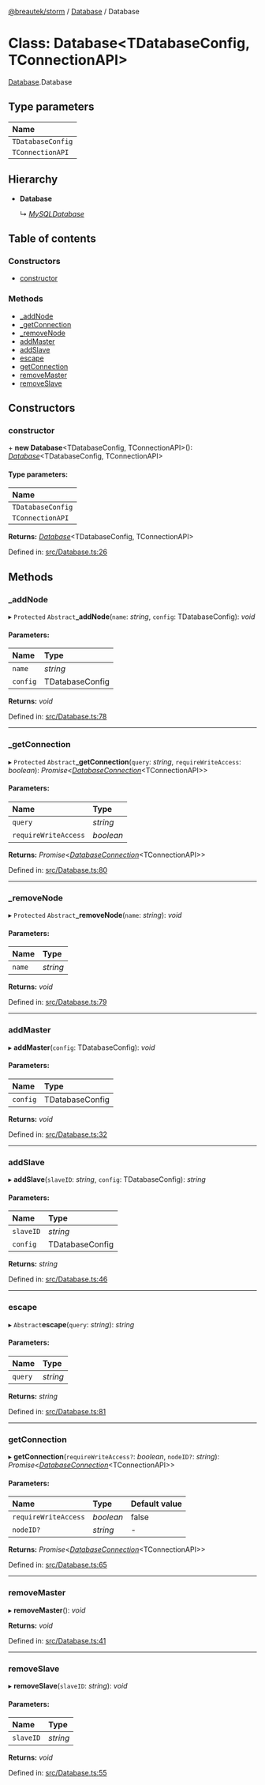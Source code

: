 [@breautek/storm](../README.md) / [Database](../modules/database.md) / Database

# Class: Database<TDatabaseConfig, TConnectionAPI\>

[Database](../modules/database.md).Database

## Type parameters

| Name |
| :------ |
| `TDatabaseConfig` |
| `TConnectionAPI` |

## Hierarchy

* **Database**

  ↳ [*MySQLDatabase*](mysqldatabase.mysqldatabase-1.md)

## Table of contents

### Constructors

- [constructor](database.database-1.md#constructor)

### Methods

- [\_addNode](database.database-1.md#_addnode)
- [\_getConnection](database.database-1.md#_getconnection)
- [\_removeNode](database.database-1.md#_removenode)
- [addMaster](database.database-1.md#addmaster)
- [addSlave](database.database-1.md#addslave)
- [escape](database.database-1.md#escape)
- [getConnection](database.database-1.md#getconnection)
- [removeMaster](database.database-1.md#removemaster)
- [removeSlave](database.database-1.md#removeslave)

## Constructors

### constructor

\+ **new Database**<TDatabaseConfig, TConnectionAPI\>(): [*Database*](database.database-1.md)<TDatabaseConfig, TConnectionAPI\>

#### Type parameters:

| Name |
| :------ |
| `TDatabaseConfig` |
| `TConnectionAPI` |

**Returns:** [*Database*](database.database-1.md)<TDatabaseConfig, TConnectionAPI\>

Defined in: [src/Database.ts:26](https://github.com/breautek/storm/blob/2614a1c/src/Database.ts#L26)

## Methods

### \_addNode

▸ `Protected` `Abstract`**_addNode**(`name`: *string*, `config`: TDatabaseConfig): *void*

#### Parameters:

| Name | Type |
| :------ | :------ |
| `name` | *string* |
| `config` | TDatabaseConfig |

**Returns:** *void*

Defined in: [src/Database.ts:78](https://github.com/breautek/storm/blob/2614a1c/src/Database.ts#L78)

___

### \_getConnection

▸ `Protected` `Abstract`**_getConnection**(`query`: *string*, `requireWriteAccess`: *boolean*): *Promise*<[*DatabaseConnection*](databaseconnection.databaseconnection-1.md)<TConnectionAPI\>\>

#### Parameters:

| Name | Type |
| :------ | :------ |
| `query` | *string* |
| `requireWriteAccess` | *boolean* |

**Returns:** *Promise*<[*DatabaseConnection*](databaseconnection.databaseconnection-1.md)<TConnectionAPI\>\>

Defined in: [src/Database.ts:80](https://github.com/breautek/storm/blob/2614a1c/src/Database.ts#L80)

___

### \_removeNode

▸ `Protected` `Abstract`**_removeNode**(`name`: *string*): *void*

#### Parameters:

| Name | Type |
| :------ | :------ |
| `name` | *string* |

**Returns:** *void*

Defined in: [src/Database.ts:79](https://github.com/breautek/storm/blob/2614a1c/src/Database.ts#L79)

___

### addMaster

▸ **addMaster**(`config`: TDatabaseConfig): *void*

#### Parameters:

| Name | Type |
| :------ | :------ |
| `config` | TDatabaseConfig |

**Returns:** *void*

Defined in: [src/Database.ts:32](https://github.com/breautek/storm/blob/2614a1c/src/Database.ts#L32)

___

### addSlave

▸ **addSlave**(`slaveID`: *string*, `config`: TDatabaseConfig): *string*

#### Parameters:

| Name | Type |
| :------ | :------ |
| `slaveID` | *string* |
| `config` | TDatabaseConfig |

**Returns:** *string*

Defined in: [src/Database.ts:46](https://github.com/breautek/storm/blob/2614a1c/src/Database.ts#L46)

___

### escape

▸ `Abstract`**escape**(`query`: *string*): *string*

#### Parameters:

| Name | Type |
| :------ | :------ |
| `query` | *string* |

**Returns:** *string*

Defined in: [src/Database.ts:81](https://github.com/breautek/storm/blob/2614a1c/src/Database.ts#L81)

___

### getConnection

▸ **getConnection**(`requireWriteAccess?`: *boolean*, `nodeID?`: *string*): *Promise*<[*DatabaseConnection*](databaseconnection.databaseconnection-1.md)<TConnectionAPI\>\>

#### Parameters:

| Name | Type | Default value |
| :------ | :------ | :------ |
| `requireWriteAccess` | *boolean* | false |
| `nodeID?` | *string* | - |

**Returns:** *Promise*<[*DatabaseConnection*](databaseconnection.databaseconnection-1.md)<TConnectionAPI\>\>

Defined in: [src/Database.ts:65](https://github.com/breautek/storm/blob/2614a1c/src/Database.ts#L65)

___

### removeMaster

▸ **removeMaster**(): *void*

**Returns:** *void*

Defined in: [src/Database.ts:41](https://github.com/breautek/storm/blob/2614a1c/src/Database.ts#L41)

___

### removeSlave

▸ **removeSlave**(`slaveID`: *string*): *void*

#### Parameters:

| Name | Type |
| :------ | :------ |
| `slaveID` | *string* |

**Returns:** *void*

Defined in: [src/Database.ts:55](https://github.com/breautek/storm/blob/2614a1c/src/Database.ts#L55)
